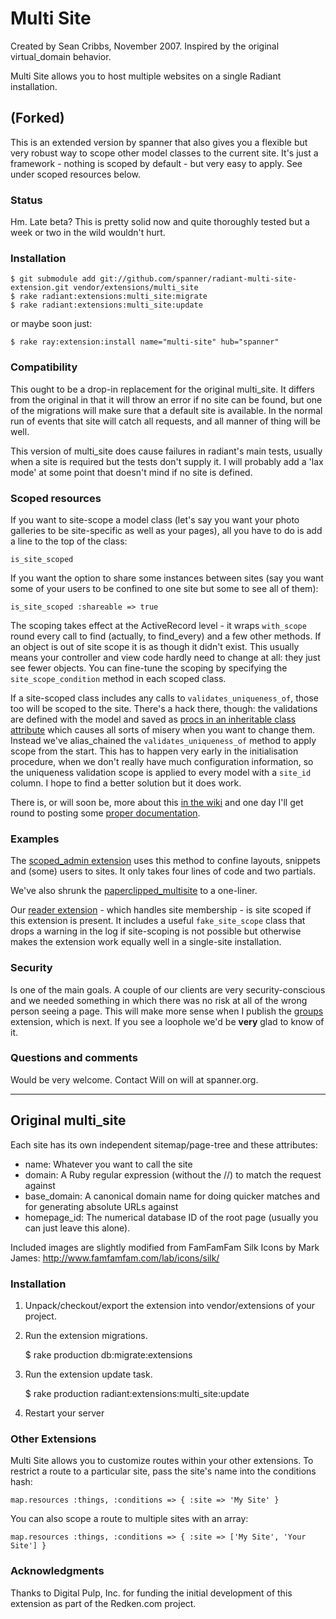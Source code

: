 # Multi Site #

Created by Sean Cribbs, November 2007. Inspired by the original virtual_domain behavior.

Multi Site allows you to host multiple websites on a single Radiant installation.

## (Forked) ##

This is an extended version by spanner that also gives you a flexible but very robust way to scope other model classes to the current site. It's just a framework - nothing is scoped by default - but very easy to apply. See under scoped resources below.

### Status ###

Hm. Late beta? This is pretty solid now and quite thoroughly tested but a week or two in the wild wouldn't hurt.

### Installation ###

	$ git submodule add git://github.com/spanner/radiant-multi-site-extension.git vendor/extensions/multi_site
	$ rake radiant:extensions:multi_site:migrate
	$ rake radiant:extensions:multi_site:update

or maybe soon just:

	$ rake ray:extension:install name="multi-site" hub="spanner"

### Compatibility ###
This ought to be a drop-in replacement for the original multi_site. It differs from the original in that it will throw an error if no site can be found, but one of the migrations will make sure that a default site is available. In the normal run of events that site will catch all requests, and all manner of thing will be well.

This version of multi_site does cause failures in radiant's main tests, usually when a site is required but the tests don't supply it. I will probably add a 'lax mode' at some point that doesn't mind if no site is defined.

### Scoped resources ###

If you want to site-scope a model class (let's say you want your photo galleries to be site-specific as well as your pages), all you have to do is add a line to the top of the class:

	is_site_scoped

If you want the option to share some instances between sites (say you want some of your users to be confined to one site but some to see all of them):

	is_site_scoped :shareable => true

The scoping takes effect at the ActiveRecord level - it wraps `with_scope` round every call to find (actually, to find_every) and a few other methods. If an object is out of site scope it is as though it didn't exist. This usually means your controller and view code hardly need to change at all: they just see fewer objects. You can fine-tune the scoping by specifying the `site_scope_condition` method in each scoped class.

If a site-scoped class includes any calls to `validates_uniqueness_of`, those too will be scoped to the site. There's a hack there, though: the validations are defined with the model and saved as [procs in an inheritable class attribute](http://casperfabricius.com/site/2008/12/06/removing-rails-validations-with-metaprogramming/) which causes all sorts of misery when you want to change them. Instead we've alias_chained the `validates_uniqueness_of` method to apply scope from the start. This has to happen very early in the initialisation procedure, when we don't really have much configuration information, so the uniqueness validation scope is applied to every model with a `site_id` column. I hope to find a better solution but it does work.

There is, or will soon be, more about this [in the wiki](http://wiki.github.com/spanner/radiant-multi-site-extension) and one day I'll get round to posting some [proper documentation](http://spanner.org/radiant/multi_site).

### Examples ###

The [scoped_admin extension](http://github.com/spanner/radiant-scoped-admin-extension) uses this method to confine layouts, snippets and (some) 
users to sites. It only takes four lines of code and two partials.

We've also shrunk the [paperclipped_multisite](http://github.com/spanner/radiant-paperclipped_multisite-extension) to a one-liner.

Our [reader extension](http://github.com/spanner/radiant-reader-extension) - which handles site membership - is site scoped if this extension is present. It includes a useful `fake_site_scope` class that drops a warning in the log if site-scoping is not possible but otherwise makes the extension work equally well in a single-site installation.

### Security ###

Is one of the main goals. A couple of our clients are very security-conscious and we needed something in which there was no risk at all of the wrong person seeing a page. This will make more sense when I publish the [groups](http://github.com/spanner/radiant-groups-extension) extension, which is next. If you see a loophole we'd be __very__ glad to know of it.

### Questions and comments ###

Would be very welcome. Contact Will on will at spanner.org.

- - -

## Original multi_site ##

Each site has its own independent 
sitemap/page-tree and these attributes:

* name: Whatever you want to call the site
* domain: A Ruby regular expression (without the //) to match the request against
* base_domain: A canonical domain name for doing quicker matches and for
               generating absolute URLs against
* homepage_id: The numerical database ID of the root page (usually
               you can just leave this alone).

Included images are slightly modified from FamFamFam Silk Icons by Mark James:
http://www.famfamfam.com/lab/icons/silk/

### Installation ###

1) Unpack/checkout/export the extension into vendor/extensions of your 
   project.

2) Run the extension migrations.

	$ rake production db:migrate:extensions

3) Run the extension update task.

	$ rake production radiant:extensions:multi_site:update

4) Restart your server

### Other Extensions ###

Multi Site allows you to customize routes within your other extensions. To
restrict a route to a particular site, pass the site's name into the
conditions hash:

	map.resources :things, :conditions => { :site => 'My Site' }

You can also scope a route to multiple sites with an array:

	map.resources :things, :conditions => { :site => ['My Site', 'Your Site'] }

### Acknowledgments ###

Thanks to Digital Pulp, Inc. for funding the initial development of this
extension as part of the Redken.com project.